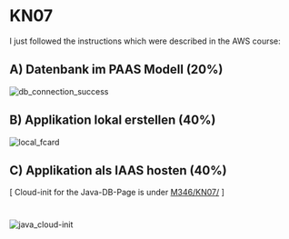 # KN07

I just followed the instructions which were described in the AWS course:

## A) Datenbank im PAAS Modell (20%)
![db_connection_success](https://github.com/user-attachments/assets/983e5062-7a63-43a1-8aca-30ad0a11eecb)

## B) Applikation lokal erstellen (40%)
![local_fcard](https://github.com/user-attachments/assets/a55940e3-884b-40d2-aaf1-d23ed1900394)

## C) Applikation als IAAS hosten (40%)
[ Cloud-init for the Java-DB-Page is under [M346/KN07/](https://github.com/AdminGodZ/M346_bbw/tree/main/KN07) ]
#
![java_cloud-init](https://github.com/user-attachments/assets/4cd356a6-b604-4b65-af32-f4e3f7ee7381)
